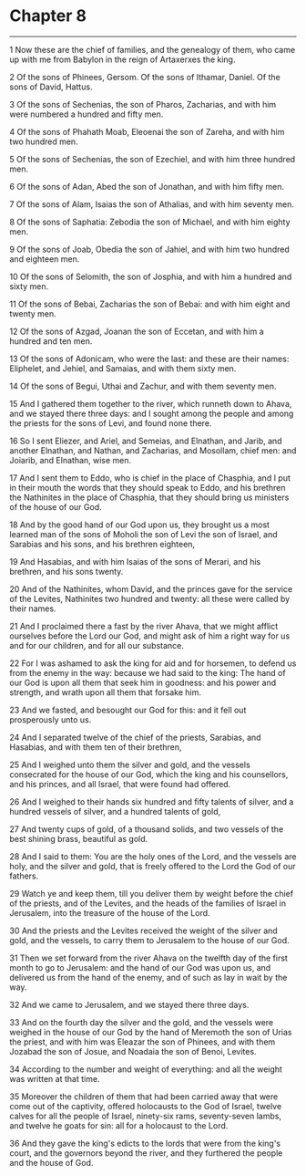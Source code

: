 # Chapter 8

***

1 Now these are the chief of families, and the genealogy of them, who came up with me from Babylon in the reign of Artaxerxes the king.

2 Of the sons of Phinees, Gersom. Of the sons of Ithamar, Daniel. Of the sons of David, Hattus.

3 Of the sons of Sechenias, the son of Pharos, Zacharias, and with him were numbered a hundred and fifty men.

4 Of the sons of Phahath Moab, Eleoenai the son of Zareha, and with him two hundred men.

5 Of the sons of Sechenias, the son of Ezechiel, and with him three hundred men.

6 Of the sons of Adan, Abed the son of Jonathan, and with him fifty men.

7 Of the sons of Alam, Isaias the son of Athalias, and with him seventy men.

8 Of the sons of Saphatia: Zebodia the son of Michael, and with him eighty men.

9 Of the sons of Joab, Obedia the son of Jahiel, and with him two hundred and eighteen men.

10 Of the sons of Selomith, the son of Josphia, and with him a hundred and sixty men.

11 Of the sons of Bebai, Zacharias the son of Bebai: and with him eight and twenty men.

12 Of the sons of Azgad, Joanan the son of Eccetan, and with him a hundred and ten men.

13 Of the sons of Adonicam, who were the last: and these are their names: Eliphelet, and Jehiel, and Samaias, and with them sixty men.

14 Of the sons of Begui, Uthai and Zachur, and with them seventy men.

15 And I gathered them together to the river, which runneth down to Ahava, and we stayed there three days: and I sought among the people and among the priests for the sons of Levi, and found none there.

16 So I sent Eliezer, and Ariel, and Semeias, and Elnathan, and Jarib, and another Elnathan, and Nathan, and Zacharias, and Mosollam, chief men: and Joiarib, and Elnathan, wise men.

17 And I sent them to Eddo, who is chief in the place of Chasphia, and I put in their mouth the words that they should speak to Eddo, and his brethren the Nathinites in the place of Chasphia, that they should bring us ministers of the house of our God.

18 And by the good hand of our God upon us, they brought us a most learned man of the sons of Moholi the son of Levi the son of Israel, and Sarabias and his sons, and his brethren eighteen,

19 And Hasabias, and with him Isaias of the sons of Merari, and his brethren, and his sons twenty.

20 And of the Nathinites, whom David, and the princes gave for the service of the Levites, Nathinites two hundred and twenty: all these were called by their names.

21 And I proclaimed there a fast by the river Ahava, that we might afflict ourselves before the Lord our God, and might ask of him a right way for us and for our children, and for all our substance.

22 For I was ashamed to ask the king for aid and for horsemen, to defend us from the enemy in the way: because we had said to the king: The hand of our God is upon all them that seek him in goodness: and his power and strength, and wrath upon all them that forsake him.

23 And we fasted, and besought our God for this: and it fell out prosperously unto us.

24 And I separated twelve of the chief of the priests, Sarabias, and Hasabias, and with them ten of their brethren,

25 And I weighed unto them the silver and gold, and the vessels consecrated for the house of our God, which the king and his counsellors, and his princes, and all Israel, that were found had offered.

26 And I weighed to their hands six hundred and fifty talents of silver, and a hundred vessels of silver, and a hundred talents of gold,

27 And twenty cups of gold, of a thousand solids, and two vessels of the best shining brass, beautiful as gold.

28 And I said to them: You are the holy ones of the Lord, and the vessels are holy, and the silver and gold, that is freely offered to the Lord the God of our fathers.

29 Watch ye and keep them, till you deliver them by weight before the chief of the priests, and of the Levites, and the heads of the families of Israel in Jerusalem, into the treasure of the house of the Lord.

30 And the priests and the Levites received the weight of the silver and gold, and the vessels, to carry them to Jerusalem to the house of our God.

31 Then we set forward from the river Ahava on the twelfth day of the first month to go to Jerusalem: and the hand of our God was upon us, and delivered us from the hand of the enemy, and of such as lay in wait by the way.

32 And we came to Jerusalem, and we stayed there three days.

33 And on the fourth day the silver and the gold, and the vessels were weighed in the house of our God by the hand of Meremoth the son of Urias the priest, and with him was Eleazar the son of Phinees, and with them Jozabad the son of Josue, and Noadaia the son of Benoi, Levites.

34 According to the number and weight of everything: and all the weight was written at that time.

35 Moreover the children of them that had been carried away that were come out of the captivity, offered holocausts to the God of Israel, twelve calves for all the people of Israel, ninety-six rams, seventy-seven lambs, and twelve he goats for sin: all for a holocaust to the Lord.

36 And they gave the king's edicts to the lords that were from the king's court, and the governors beyond the river, and they furthered the people and the house of God.

